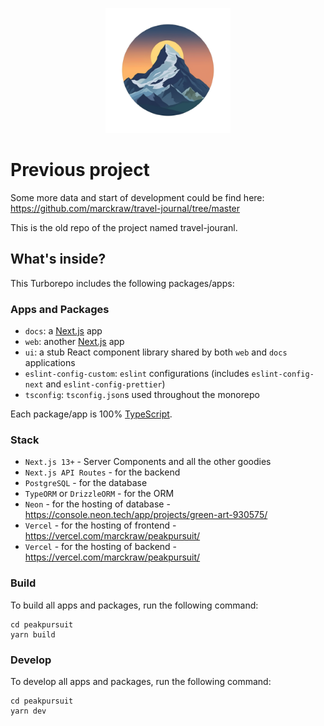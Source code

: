 <p align="center">
    <img src="apps/web/public/assets/logo-1.png" width="200px" />
</p>

# Previous project
Some more data and start of development could be find here: https://github.com/marckraw/travel-journal/tree/master

This is the old repo of the project named travel-jouranl.

## What's inside?

This Turborepo includes the following packages/apps:

### Apps and Packages

- `docs`: a [Next.js](https://nextjs.org/) app
- `web`: another [Next.js](https://nextjs.org/) app
- `ui`: a stub React component library shared by both `web` and `docs` applications
- `eslint-config-custom`: `eslint` configurations (includes `eslint-config-next` and `eslint-config-prettier`)
- `tsconfig`: `tsconfig.json`s used throughout the monorepo

Each package/app is 100% [TypeScript](https://www.typescriptlang.org/).

### Stack
- `Next.js 13+` - Server Components and all the other goodies
- `Next.js API Routes` - for the backend
- `PostgreSQL` - for the database
- `TypeORM` or `DrizzleORM` - for the ORM
- `Neon` - for the hosting of database - https://console.neon.tech/app/projects/green-art-930575/
- `Vercel` - for the hosting of frontend - https://vercel.com/marckraw/peakpursuit/
- `Vercel` - for the hosting of backend - https://vercel.com/marckraw/peakpursuit/

### Build

To build all apps and packages, run the following command:

```
cd peakpursuit
yarn build
```

### Develop

To develop all apps and packages, run the following command:

```
cd peakpursuit
yarn dev
```